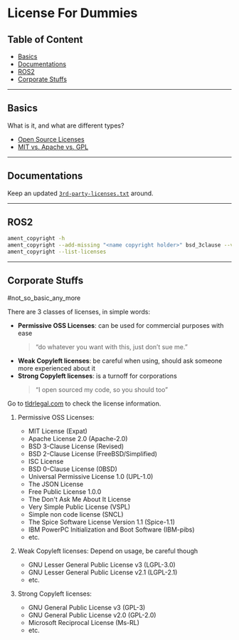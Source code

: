 <!-- omit in toc -->

# License For Dummies

<!-- omit in toc -->

## Table of Content

- [Basics](#basics)
- [Documentations](#documentations)
- [ROS2](#ros2)
- [Corporate Stuffs](#corporate-stuffs)

---

## Basics

What is it, and what are different types?

- [Open Source Licenses](https://gist.github.com/nicolasdao/a7adda51f2f185e8d2700e1573d8a633)
- [MIT vs. Apache vs. GPL](https://exygy.com/blog/which-license-should-i-use-mit-vs-apache-vs-gpl/)

---

## Documentations

Keep an updated [`3rd-party-licenses.txt`](3rd-party-licenses.txt) around.

---

## ROS2

```bash
ament_copyright -h
ament_copyright --add-missing "<name copyright holder>" bsd_3clause --verbose .
ament_copyright --list-licenses
```

---

## Corporate Stuffs

\#not_so_basic_any_more

There are 3 classes of licenses, in simple words:

- **Permissive OSS Licenses**: can be used for commercial purposes with ease
  > “do whatever you want with this, just don’t sue me.”
- **Weak Copyleft licenses**: be careful when using, should ask someone more experienced about it
- **Strong Copyleft licenses**: is a turnoff for corporations
  > “I open sourced my code, so you should too”

Go to [tldrlegal.com](https://tldrlegal.com/) to check the license information.

1. Permissive OSS Licenses:

   - MIT License (Expat)
   - Apache License 2.0 (Apache-2.0)
   - BSD 3-Clause License (Revised)
   - BSD 2-Clause License (FreeBSD/Simplified)
   - ISC License
   - BSD 0-Clause License (0BSD)
   - Universal Permissive License 1.0 (UPL-1.0)
   - The JSON License
   - Free Public License 1.0.0
   - The Don't Ask Me About It License
   - Very Simple Public License (VSPL)
   - Simple non code license (SNCL)
   - The Spice Software License Version 1.1 (Spice-1.1)
   - IBM PowerPC Initialization and Boot Software (IBM-pibs)
   - etc.

2. Weak Copyleft licenses: Depend on usage, be careful though

   - GNU Lesser General Public License v3 (LGPL-3.0)
   - GNU Lesser General Public License v2.1 (LGPL-2.1)
   - etc.

3. Strong Copyleft licenses:
   - GNU General Public License v3 (GPL-3)
   - GNU General Public License v2.0 (GPL-2.0)
   - Microsoft Reciprocal License (Ms-RL)
   - etc.
